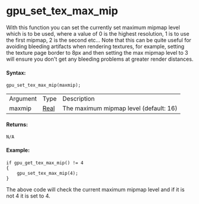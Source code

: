 # gpu_set_tex_max_mip

With this function you can set the currently set maximum mipmap level
which is to be used, where a value of 0 is the highest resolution, 1 is
to use the first mipmap, 2 is the second etc... Note that this can be
quite useful for avoiding bleeding artifacts when rendering textures,
for example, setting the texture page border to 8px and then setting the
max mipmap level to 3 will ensure you don't get any bleeding problems at
greater render distances.

#### Syntax:

``` gml
gpu_set_tex_max_mip(maxmip);
```

|          |                                                                         |                                        |
|----------|-------------------------------------------------------------------------|----------------------------------------|
| Argument | Type                                                                    | Description                            |
| maxmip   |  [Real](../../../../../GameMaker_Language/GML_Overview/Data_Types)  | The maximum mipmap level (default: 16) |

#### Returns:

``` gml
N/A
```

#### Example:

``` gml
if gpu_get_tex_max_mip() != 4
{
    gpu_set_tex_max_mip(4);
}
```

The above code will check the current maximum mipmap level and if it is
not 4 it is set to 4.
